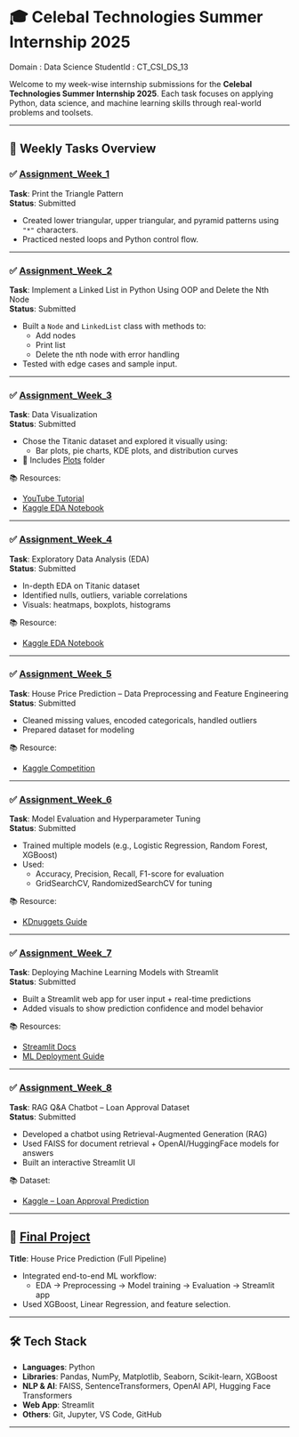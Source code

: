 # 🎓 Celebal Technologies Summer Internship 2025
Domain    : Data Science
StudentId : CT_CSI_DS_13

Welcome to my week-wise internship submissions for the **Celebal Technologies Summer Internship 2025**. Each task focuses on applying Python, data science, and machine learning skills through real-world problems and toolsets.

---

## 📁 Weekly Tasks Overview

### ✅ [Assignment_Week_1](./Assignment_Week_1)
**Task**: Print the Triangle Pattern  
**Status**: Submitted  
- Created lower triangular, upper triangular, and pyramid patterns using `"*"` characters.  
- Practiced nested loops and Python control flow.

---

### ✅ [Assignment_Week_2](./Assignment_Week_2)
**Task**: Implement a Linked List in Python Using OOP and Delete the Nth Node  
**Status**: Submitted  
- Built a `Node` and `LinkedList` class with methods to:
  - Add nodes
  - Print list
  - Delete the nth node with error handling  
- Tested with edge cases and sample input.

---

### ✅ [Assignment_Week_3](./Assignment_Week_3)
**Task**: Data Visualization  
**Status**: Submitted  
- Chose the Titanic dataset and explored it visually using:
  - Bar plots, pie charts, KDE plots, and distribution curves  
- 📁 Includes [Plots](./Assignment_Week_3/Plots) folder

📚 Resources:  
- [YouTube Tutorial](https://www.youtube.com/watch?v=0P7QnIQDBJY)  
- [Kaggle EDA Notebook](https://www.kaggle.com/code/junaiddata35/titanic-dataset-exploratory-data-analysis-eda)

---

### ✅ [Assignment_Week_4](./Assignment_Week_4)
**Task**: Exploratory Data Analysis (EDA)  
**Status**: Submitted  
- In-depth EDA on Titanic dataset
- Identified nulls, outliers, variable correlations
- Visuals: heatmaps, boxplots, histograms

📚 Resource:  
- [Kaggle EDA Notebook](https://www.kaggle.com/code/junaiddata35/titanic-dataset-exploratory-data-analysis-eda)

---

### ✅ [Assignment_Week_5](./Assignment_Week_5)
**Task**: House Price Prediction – Data Preprocessing and Feature Engineering  
**Status**: Submitted  
- Cleaned missing values, encoded categoricals, handled outliers
- Prepared dataset for modeling

📚 Resource:  
- [Kaggle Competition](https://www.kaggle.com/competitions/house-prices-advanced-regression-techniques/data)

---

### ✅ [Assignment_Week_6](./Assignment_Week_6)
**Task**: Model Evaluation and Hyperparameter Tuning  
**Status**: Submitted  
- Trained multiple models (e.g., Logistic Regression, Random Forest, XGBoost)
- Used:
  - Accuracy, Precision, Recall, F1-score for evaluation
  - GridSearchCV, RandomizedSearchCV for tuning

📚 Resource:  
- [KDnuggets Guide](https://www.kdnuggets.com/hyperparameter-tuning-gridsearchcv-and-randomizedsearchcv-explained)

---

### ✅ [Assignment_Week_7](./Assignment_Week_7)
**Task**: Deploying Machine Learning Models with Streamlit  
**Status**: Submitted  
- Built a Streamlit web app for user input + real-time predictions  
- Added visuals to show prediction confidence and model behavior

📚 Resources:  
- [Streamlit Docs](https://docs.streamlit.io/)  
- [ML Deployment Guide](https://machinelearningmastery.com/how-to-quickly-deploy-machine-learning-models-streamlit/)

---

### ✅ [Assignment_Week_8](./Assignment_Week_8)
**Task**: RAG Q&A Chatbot – Loan Approval Dataset  
**Status**: Submitted  
- Developed a chatbot using Retrieval-Augmented Generation (RAG)
- Used FAISS for document retrieval + OpenAI/HuggingFace models for answers
- Built an interactive Streamlit UI

📚 Dataset:  
- [Kaggle – Loan Approval Prediction](https://www.kaggle.com/datasets/sonalisingh1411/loan-approval-prediction?select=Training+Dataset.csv)

---

## 🏁 [Final Project](./Final_Project)

**Title**: House Price Prediction (Full Pipeline)  
- Integrated end-to-end ML workflow:
  - EDA → Preprocessing → Model training → Evaluation → Streamlit app  
- Used XGBoost, Linear Regression, and feature selection.

---

## 🛠️ Tech Stack

- **Languages**: Python  
- **Libraries**: Pandas, NumPy, Matplotlib, Seaborn, Scikit-learn, XGBoost  
- **NLP & AI**: FAISS, SentenceTransformers, OpenAI API, Hugging Face Transformers  
- **Web App**: Streamlit  
- **Others**: Git, Jupyter, VS Code, GitHub

---

